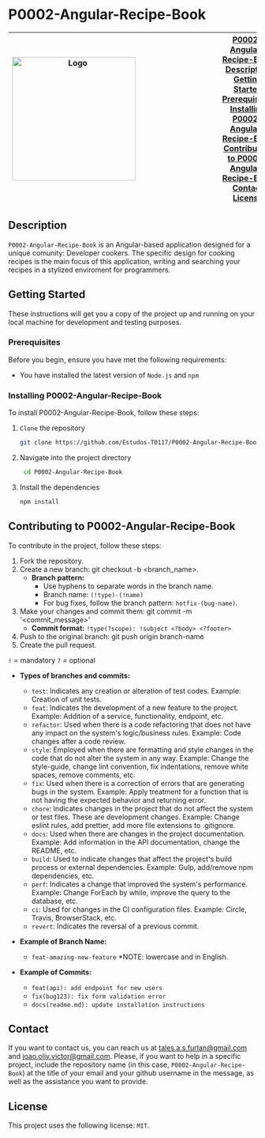 # P0002-Angular-Recipe-Book

| <img src="https://github.com/Estudos-T0117/P0002-Angular-Recipe-Book/assets/104631043/d8eb0698-ec01-418b-9f2b-eb2959b54e8a" alt="Logo" width="250" style="margin-right: 10rem;"> | [P0002-Angular-Recipe-Book](#P0002-Angular-Recipe-Book)<br>[Description](#description)<br>[Getting Started](#getting-started)<br>[Prerequisites](#prerequisites)<br>[Installing P0002-Angular-Recipe-Book](#installing-P0002-Angular-Recipe-Book)<br>[Contributing to P0002-Angular-Recipe-Book](#contributing-to-P0002-Angular-Recipe-Book)<br>[Contact](#contact)<br>[License](#license) 	|
|---|---|

## Description

`P0002-Angular-Recipe-Book` is an Angular-based application designed for a unique comunity: Developer cookers. The specific design for cooking recipes is the main focus of this application, writing and searching your recipes in a stylized enviroment for programmers.

## Getting Started

These instructions will get you a copy of the project up and running on your local machine for development and testing purposes.

### Prerequisites

Before you begin, ensure you have met the following requirements:

- You have installed the latest version of `Node.js` and `npm`

### Installing P0002-Angular-Recipe-Book

To install P0002-Angular-Recipe-Book, follow these steps:

1. `Clone` the repository

   ```bash
   git clone https://github.com/Estudos-T0117/P0002-Angular-Recipe-Book
   ```

2. Navigate into the project directory

   ```bash
    cd P0002-Angular-Recipe-Book
   ```

3. Install the dependencies

    ```bash
    npm install
    ```

## Contributing to P0002-Angular-Recipe-Book

To contribute in the project, follow these steps:

1. Fork the repository.
2. Create a new branch: git checkout -b <branch_name>.
   - **Branch pattern:**
     - Use hyphens to separate words in the branch name.
     - Branch name: `(!type)-(!name)`
     - For bug fixes, follow the branch pattern: `hotfix-(bug-name)`.
3. Make your changes and commit them: git commit -m '<commit_message>'
   - **Commit format:** `!type(?scope): !subject <?body> <?footer>`
4. Push to the original branch: git push origin branch-name
5. Create the pull request.

`!` = mandatory
`?` = optional

- **Types of branches and commits:**
  - `test`: Indicates any creation or alteration of test codes. Example: Creation of unit tests.
  - `feat`: Indicates the development of a new feature to the project. Example: Addition of a service, functionality, endpoint, etc.
  - `refactor`: Used when there is a code refactoring that does not have any impact on the system's logic/business rules. Example: Code changes after a code review.
  - `style`: Employed when there are formatting and style changes in the code that do not alter the system in any way. Example: Change the style-guide, change lint convention, fix indentations, remove white spaces, remove comments, etc.
  - `fix`: Used when there is a correction of errors that are generating bugs in the system. Example: Apply treatment for a function that is not having the expected behavior and returning error.
  - `chore`: Indicates changes in the project that do not affect the system or test files. These are development changes. Example: Change eslint rules, add prettier, add more file extensions to .gitignore.
  - `docs`: Used when there are changes in the project documentation. Example: Add information in the API documentation, change the README, etc.
  - `build`: Used to indicate changes that affect the project's build process or external dependencies. Example: Gulp, add/remove npm dependencies, etc.
  - `perf`: Indicates a change that improved the system's performance. Example: Change ForEach by while, improve the query to the database, etc.
  - `ci`: Used for changes in the CI configuration files. Example: Circle, Travis, BrowserStack, etc.
  - `revert`: Indicates the reversal of a previous commit.

- **Example of Branch Name:**
  - `feat-amazing-new-feature`
  *NOTE: lowercase and in English.

- **Example of Commits:**
  - `feat(api): add endpoint for new users`
  - `fix(bug123): fix form validation error`
  - `docs(readme.md): update installation instructions`

## Contact

If you want to contact us, you can reach us at <tales.a.s.furlan@gmail.com> and <joao.oliv.victor@gmail.com>.
Please, if you want to help in a specific project, include the repository name (in this case, `P0002-Angular-Recipe-Book`) at the title of your email and your github username in the message, as well as the assistance you want to provide.

## License

This project uses the following license: `MIT`.
#
